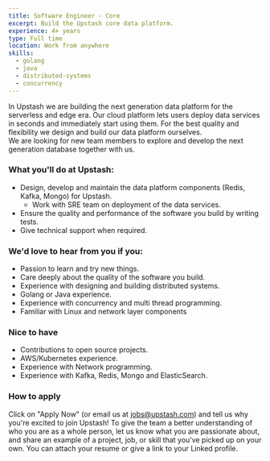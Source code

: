 ```yaml
---
title: Software Engineer - Core
excerpt: Build the Upstash core data platform.
experience: 4+ years
type: Full time
location: Work from anywhere
skills:
  - golang
  - java
  - distributed-systems
  - concurrency
---
```


In Upstash we are building the next generation data platform for the serverless and edge era.
  Our cloud platform lets users deploy data services in seconds and immediately start using them. For the best quality and flexibility we design and build our data platform ourselves.  
We are looking for new team members to explore and develop the next generation database together with us.



### What you'll do at Upstash:
- Design, develop and maintain the data platform components (Redis, Kafka, Mongo) for Upstash.
  - Work with SRE team on deployment of the data services.
- Ensure the quality and performance of the software you build by writing tests.
- Give technical support when required.


### We'd love to hear from you if you:
- Passion to learn and try new things.
- Care deeply about the quality of the software you build.
- Experience with designing and building distributed systems.
- Golang or Java experience.
- Experience with concurrency and multi thread programming.
- Familiar with Linux and network layer components

### Nice to have
- Contributions to open source projects.
- AWS/Kubernetes experience.
- Experience with Network programming.
- Experience with Kafka, Redis, Mongo and ElasticSearch.


### How to apply

Click on "Apply Now" (or email us at jobs@upstash.com) and tell us why you're excited to join Upstash! To give the team a better understanding of who you are as a whole person, let us know what you are passionate about, and share an example of a project, job, or skill that you’ve picked up on your own. You can attach your resume or give a link to your Linked profile.
